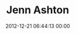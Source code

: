 ---
title: "Jenn Ashton"
date: 2012-12-21 06:44:13 00:00
permalink: /raveongirl
twitter: "Raveonstudio"
likes: [1558,1560]
id: 1688
gravatar: "http://www.gravatar.com/avatar/8fc454685c88b791873ad6d57221234f"
---